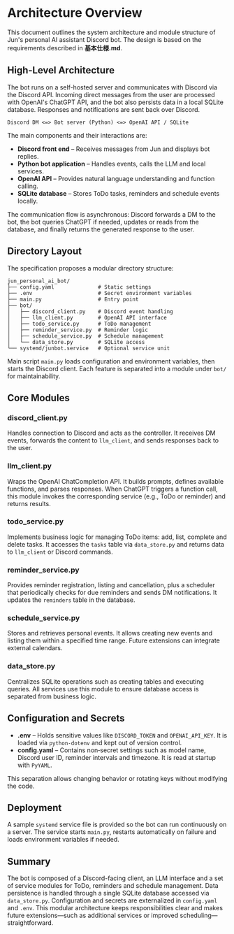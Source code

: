 # Architecture Overview

This document outlines the system architecture and module structure of Jun's personal AI assistant Discord bot. The design is based on the requirements described in **基本仕様.md**.

## High-Level Architecture

The bot runs on a self-hosted server and communicates with Discord via the Discord API. Incoming direct messages from the user are processed with OpenAI's ChatGPT API, and the bot also persists data in a local SQLite database. Responses and notifications are sent back over Discord.

```
Discord DM <=> Bot server (Python) <=> OpenAI API / SQLite
```

The main components and their interactions are:

- **Discord front end** – Receives messages from Jun and displays bot replies.
- **Python bot application** – Handles events, calls the LLM and local services.
- **OpenAI API** – Provides natural language understanding and function calling.
- **SQLite database** – Stores ToDo tasks, reminders and schedule events locally.

The communication flow is asynchronous: Discord forwards a DM to the bot, the bot queries ChatGPT if needed, updates or reads from the database, and finally returns the generated response to the user.

## Directory Layout

The specification proposes a modular directory structure:

```
jun_personal_ai_bot/
├── config.yaml              # Static settings
├── .env                     # Secret environment variables
├── main.py                  # Entry point
├── bot/
│   ├── discord_client.py    # Discord event handling
│   ├── llm_client.py        # OpenAI API interface
│   ├── todo_service.py      # ToDo management
│   ├── reminder_service.py  # Reminder logic
│   ├── schedule_service.py  # Schedule management
│   └── data_store.py        # SQLite access
└── systemd/junbot.service   # Optional service unit
```

Main script `main.py` loads configuration and environment variables, then starts the Discord client. Each feature is separated into a module under `bot/` for maintainability.

## Core Modules

### discord_client.py
Handles connection to Discord and acts as the controller. It receives DM events, forwards the content to `llm_client`, and sends responses back to the user.

### llm_client.py
Wraps the OpenAI ChatCompletion API. It builds prompts, defines available functions, and parses responses. When ChatGPT triggers a function call, this module invokes the corresponding service (e.g., ToDo or reminder) and returns results.

### todo_service.py
Implements business logic for managing ToDo items: add, list, complete and delete tasks. It accesses the `tasks` table via `data_store.py` and returns data to `llm_client` or Discord commands.

### reminder_service.py
Provides reminder registration, listing and cancellation, plus a scheduler that periodically checks for due reminders and sends DM notifications. It updates the `reminders` table in the database.

### schedule_service.py
Stores and retrieves personal events. It allows creating new events and listing them within a specified time range. Future extensions can integrate external calendars.

### data_store.py
Centralizes SQLite operations such as creating tables and executing queries. All services use this module to ensure database access is separated from business logic.

## Configuration and Secrets

- **.env** – Holds sensitive values like `DISCORD_TOKEN` and `OPENAI_API_KEY`. It is loaded via `python-dotenv` and kept out of version control.
- **config.yaml** – Contains non‑secret settings such as model name, Discord user ID, reminder intervals and timezone. It is read at startup with `PyYAML`.

This separation allows changing behavior or rotating keys without modifying the code.

## Deployment

A sample `systemd` service file is provided so the bot can run continuously on a server. The service starts `main.py`, restarts automatically on failure and loads environment variables if needed.

## Summary

The bot is composed of a Discord-facing client, an LLM interface and a set of service modules for ToDo, reminders and schedule management. Data persistence is handled through a single SQLite database accessed via `data_store.py`. Configuration and secrets are externalized in `config.yaml` and `.env`. This modular architecture keeps responsibilities clear and makes future extensions—such as additional services or improved scheduling—straightforward.


